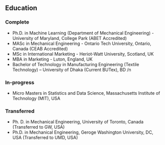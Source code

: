 ## Education
### Complete
- Ph.D. in Machine Learning (Department of Mechanical Engineering) - University of Maryland, College Park (ABET Accredited)	  									
- MASc in Mechanical Engineering - Ontario Tech University, Ontario, Canada (CEAB Accredited)
- MSc in International Marketing - Heriot-Watt University, Scotland, UK
- MBA in Marketing - Luton, England, UK
- Bachelor of Technology in Manufacturing Engineering (Textile Technology) – University of Dhaka (Current BUTex), BD
/n
### In-progress
- Micro Masters in Statistics and Data Science, Massachusetts Institute of Technology (MIT), USA

### Transferred
- Ph. D. in Mechanical Engineering, University of Toronto, Canada (Transferred to GW, USA)
- Ph.D. in Mechanical Engineering, Geroge Washington University, DC, USA (Transferred to UMD, USA)
